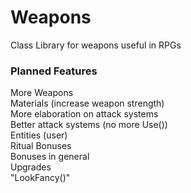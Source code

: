 # Weapons
Class Library for weapons useful in RPGs

<h3>Planned Features</h3>
More Weapons<br/>
Materials (increase weapon strength)<br/>
More elaboration on attack systems<br/>
Better attack systems (no more Use())<br/>
Entities (user)<br/>
Ritual Bonuses<br/>
Bonuses in general<br/>
Upgrades<br/>
"LookFancy()"<br/>
